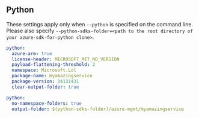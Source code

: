 ## Python

These settings apply only when `--python` is specified on the command line.
Please also specify `--python-sdks-folder=<path to the root directory of your azure-sdk-for-python clone>`.

```yaml $(python)
python:
  azure-arm: true
  license-header: MICROSOFT_MIT_NO_VERSION
  payload-flattening-threshold: 2
  namespace: Microsoft.Lol
  package-name: myamazingservice
  package-version: 34131431
  clear-output-folder: true
```

```yaml $(python)
python:
  no-namespace-folders: true
  output-folder: $(python-sdks-folder)/azure-mgmt/myamazingservice
```
